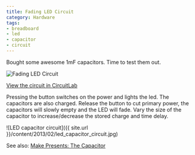 ```yaml
---
title: Fading LED Circuit
category: Hardware
tags:
- breadboard
- led
- capacitor
- circuit
---
```


Bought some awesome 1mF capacitors. Time to test them out.

<img src="https://www.circuitlab.com/circuit/ddb6jy/screenshot/540x405/" alt="Fading LED Circuit" />

<a href="https://www.circuitlab.com/circuit/ddb6jy/led-with-a-capacitor/">View the circuit in CircuitLab</a>

Pressing the button switches on the power and lights the led. The capacitors are also charged. Release the button to cut primary power, the capacitors will slowly empty and the LED will fade. Vary the size of the capacitor to increase/decrease the stored charge and time delay.

![LED capacitor circuit]({{ site.url }}/content/2013/02/led_capacitor_circuit.jpg)

See also: <a href="http://www.youtube.com/watch?v=ZYH9dGl4gUE">Make Presents: The Capacitor</a>

